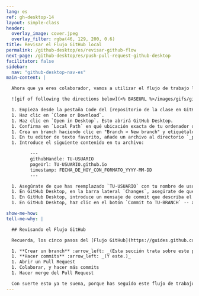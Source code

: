 ```yaml
---
lang: es
ref: gh-desktop-14
layout: simple-class
header:
  overlay_image: cover.jpeg
  overlay_filter: rgba(46, 129, 200, 0.6)
title: Revisar el Flujo GitHub local
permalink: /github-desktop/es/revisar-github-flow
next-page: /github-desktop/es/push-pull-request-github-desktop
facilitator: false
sidebar:
  nav: "github-desktop-nav-es"
main-content: |

  Ahora que ya eres colaborador, vamos a utilizar el flujo de trabajo local que acabamos de aprender para hacer cambios en este repositorio.

  ![gif of following the directions below](<% BASEURL %>/images/gifs/github-desktop/review-local-workflow.gif)

  1. Empieza desde la pestaña Code del [repositorio de la clase en GitHub.com](https://github.com/githubschool/on-demand-github-pages/).
  1. Haz clic en `Clone or Download`.
  1. Haz clic en `Open in Desktop`. Esto abrirá GitHub Desktop.
  1. Confirma en `Local Path` en qué ubicación exacta de tu ordenador quieres almacenar el repositorio localmente.
  1. Crea un branch haciendo clic en "Branch > New branch" y etiquétalo con tu nombre de usuario, algo como `tuUsuario-añadir-pagina`.
  1. En tu editor de texto favorito, añade un archivo al directorio `_pages`. Utiliza tu nombre de usuario como nombre de archivo: `usuario.yaml`.
  1. Introduce el siguiente contenido en tu archivo:

         ---
         githubHandle: TU-USUARIO
         pageUrl: TU-USUARIO.github.io
         timestamp: FECHA_DE_HOY_CON_FORMATO_YYYY-MM-DD
         ---

  1. Asegúrate de que has reemplazado `TU-USUARIO` con tu nombre de usuario GitHub, `TU-USUARIO.github.io` con la URL a tu sitio, y `FECHA_DE_HOY_CON_FORMATO_YYYY-MM-DD` con la fecha de hoy, utilizando cuatro dígitos para el año, dos dígitos para el mes, y dos dígitos para el día. Por ejemplo, si hoy es 27 de septiembre de 2017, escribirías: `2017-09-27`.
  1. En GitHub Desktop, en la barra lateral `Changes`, asegúrate de que tu archivo está seleccionado.
  1. En GitHub Desktop, introduce un mensaje de commit que describa el cambio que estás introduciendo en el proyecto.
  1. En GitHub Desktop, haz clic en el botón `Commit to TU-BRANCH` -- asegúrate de que `TU-BRANCH` incluye tu nombre de usuario.

show-me-how:
tell-me-why: |

  ## Revisando el Flujo GitHub

  Recuerda, los cinco pasos del [Flujo GitHub](https://guides.github.com/introduction/flow/) con:

  1. **Crear un branch** :arrow_left: _(Esta sección trata sobre este paso.)_
  1. **Hacer commits** :arrow_left: _(Y este.)_
  1. Abrir un Pull Request
  1. Colaborar, y hacer más commits
  1. Hacer merge del Pull Request

  Con suerte esto ya te suena, porque has seguido este flujo de trabajo (al menos) dos veces. Ahora lo seguirás una vez más para añadir tu página a nuestro directorio.
---
```

